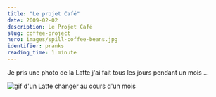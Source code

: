 ```yaml
---
title: "Le projet Café"
date: 2009-02-02
description: Le Projet Café
slug: coffee-project
hero: images/spill-coffee-beans.jpg
identifier: pranks
reading_time: 1 minute
---
```


Je pris une photo de la Latte j'ai fait tous les jours pendant un mois ...

![gif d'un Latte changer au cours d'un mois](/posts/pranks/images/CoffeeProject.gif)

